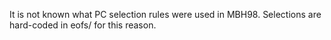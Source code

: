 It is not known what PC selection rules were used in MBH98. Selections are hard-coded in eofs/ for this reason.
